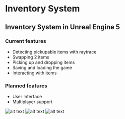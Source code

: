 # Inventory System
## Inventory System in Unreal Engine 5

### Current features
* Detecting pickupable items with raytrace
* Swapping 2 items
* Picking up and dropping items
* Saving and loading the game
* Interacting with items

### Planned features
* User Interface
* Multiplayer support

![alt text](https://github.com/rdouda/Inventory-System/Demo/img1.png)
![alt text](https://github.com/rdouda/Inventory-System/Demo/img2.png)
![alt text](https://github.com/rdouda/Inventory-System/Demo/img3.png)
